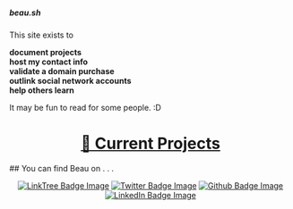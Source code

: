 <p></p>
<div class="rainbow-retro"></div>
<h5 class="header-rainbow-retro">beau.sh</h5>
<p class="spacers"> </p>
<div class="rotation">
  <p>This site exists to </p>
  <b><div class="innerRotation">
      document projects<br />
      host my contact info<br />
      validate a domain purchase<br />
      outlink social network accounts<br />
      help others learn
    </div>
  </b>
</div>
<p class="spacers"> </p>
<p>It may be fun to read for some people. :D</p>
<p class="spacers"> </p>
<div align="center">
    <h1 width="100%"><a href="/projects">🌱 Current Projects</a></h1>
</div>
<p class="spacers"> </p>
## You can find Beau on . . .
<p class="spacers"> </p>
<div align="center">
  <a href="https://linktr.ee/beaubouchard"><img src="https://img.shields.io/badge/LinkTree-FFFFFF.svg?logo=linktree&logoColor=green" alt="LinkTree Badge Image" /></a>
  <a href="https://twitter.com/beaubouchard"><img src="https://img.shields.io/badge/Twitter-FFFFFF.svg?logo=twitter&logoColor=blue" alt="Twitter Badge Image" /></a>
  <a href="https://github.com/BeauBouchard/"><img src="https://img.shields.io/badge/Github-FFFFFF.svg?logo=github&logoColor=black" alt="Github Badge Image" /></a>
  <a href="https://www.linkedin.com/in/beaubouchard/"><img src="https://img.shields.io/badge/Linkedin-FFFFFF.svg?logo=linkedin&logoColor=blue" alt="LinkedIn Badge Image" /></a>
</div>




